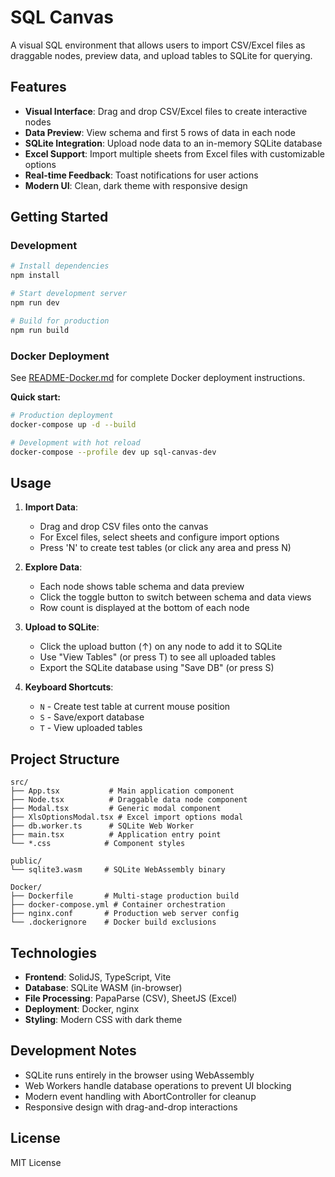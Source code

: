 # SQL Canvas

A visual SQL environment that allows users to import CSV/Excel files as draggable nodes, preview data, and upload tables to SQLite for querying.

## Features

- **Visual Interface**: Drag and drop CSV/Excel files to create interactive nodes
- **Data Preview**: View schema and first 5 rows of data in each node
- **SQLite Integration**: Upload node data to an in-memory SQLite database
- **Excel Support**: Import multiple sheets from Excel files with customizable options
- **Real-time Feedback**: Toast notifications for user actions
- **Modern UI**: Clean, dark theme with responsive design

## Getting Started

### Development

```bash
# Install dependencies
npm install

# Start development server
npm run dev

# Build for production
npm run build
```

### Docker Deployment

See [README-Docker.md](./README-Docker.md) for complete Docker deployment instructions.

**Quick start:**
```bash
# Production deployment
docker-compose up -d --build

# Development with hot reload
docker-compose --profile dev up sql-canvas-dev
```

## Usage

1. **Import Data**: 
   - Drag and drop CSV files onto the canvas
   - For Excel files, select sheets and configure import options
   - Press 'N' to create test tables (or click any area and press N)

2. **Explore Data**:
   - Each node shows table schema and data preview
   - Click the toggle button to switch between schema and data views
   - Row count is displayed at the bottom of each node

3. **Upload to SQLite**:
   - Click the upload button (↑) on any node to add it to SQLite
   - Use "View Tables" (or press T) to see all uploaded tables
   - Export the SQLite database using "Save DB" (or press S)

4. **Keyboard Shortcuts**:
   - `N` - Create test table at current mouse position
   - `S` - Save/export database
   - `T` - View uploaded tables

## Project Structure

```
src/
├── App.tsx           # Main application component
├── Node.tsx          # Draggable data node component
├── Modal.tsx         # Generic modal component
├── XlsOptionsModal.tsx # Excel import options modal
├── db.worker.ts      # SQLite Web Worker
├── main.tsx          # Application entry point
└── *.css            # Component styles

public/
└── sqlite3.wasm     # SQLite WebAssembly binary

Docker/
├── Dockerfile       # Multi-stage production build
├── docker-compose.yml # Container orchestration
├── nginx.conf       # Production web server config
└── .dockerignore    # Docker build exclusions
```

## Technologies

- **Frontend**: SolidJS, TypeScript, Vite
- **Database**: SQLite WASM (in-browser)
- **File Processing**: PapaParse (CSV), SheetJS (Excel)
- **Deployment**: Docker, nginx
- **Styling**: Modern CSS with dark theme

## Development Notes

- SQLite runs entirely in the browser using WebAssembly
- Web Workers handle database operations to prevent UI blocking
- Modern event handling with AbortController for cleanup
- Responsive design with drag-and-drop interactions

## License

MIT License
